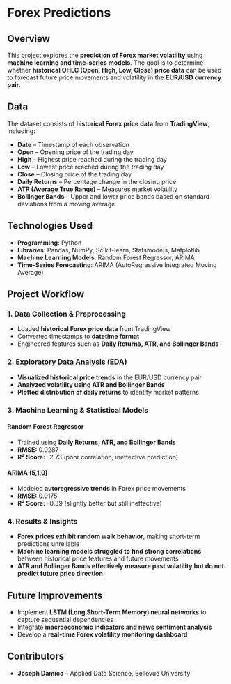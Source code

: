 # Forex Predictions  

## Overview  
This project explores the **prediction of Forex market volatility** using **machine learning and time-series models**. The goal is to determine whether **historical OHLC (Open, High, Low, Close) price data** can be used to forecast future price movements and volatility in the **EUR/USD currency pair**.  

## Data  
The dataset consists of **historical Forex price data** from **TradingView**, including:  
- **Date** – Timestamp of each observation  
- **Open** – Opening price of the trading day  
- **High** – Highest price reached during the trading day  
- **Low** – Lowest price reached during the trading day  
- **Close** – Closing price of the trading day  
- **Daily Returns** – Percentage change in the closing price  
- **ATR (Average True Range)** – Measures market volatility  
- **Bollinger Bands** – Upper and lower price bands based on standard deviations from a moving average  

## Technologies Used  
- **Programming**: Python  
- **Libraries**: Pandas, NumPy, Scikit-learn, Statsmodels, Matplotlib  
- **Machine Learning Models**: Random Forest Regressor, ARIMA  
- **Time-Series Forecasting**: ARIMA (AutoRegressive Integrated Moving Average)  

## Project Workflow  
### 1. Data Collection & Preprocessing  
- Loaded **historical Forex price data** from TradingView  
- Converted timestamps to **datetime format**  
- Engineered features such as **Daily Returns, ATR, and Bollinger Bands**  

### 2. Exploratory Data Analysis (EDA)  
- **Visualized historical price trends** in the EUR/USD currency pair  
- **Analyzed volatility using ATR and Bollinger Bands**  
- **Plotted distribution of daily returns** to identify market patterns  

### 3. Machine Learning & Statistical Models  
#### **Random Forest Regressor**  
- Trained using **Daily Returns, ATR, and Bollinger Bands**  
- **RMSE:** 0.0287  
- **R² Score:** -2.73 (poor correlation, ineffective prediction)  

#### **ARIMA (5,1,0)**  
- Modeled **autoregressive trends** in Forex price movements  
- **RMSE:** 0.0175  
- **R² Score:** -0.39 (slightly better but still ineffective)  

### 4. Results & Insights  
- **Forex prices exhibit random walk behavior**, making short-term predictions unreliable  
- **Machine learning models struggled to find strong correlations** between historical price features and future movements  
- **ATR and Bollinger Bands effectively measure past volatility but do not predict future price direction**  

## Future Improvements  
- Implement **LSTM (Long Short-Term Memory) neural networks** to capture sequential dependencies  
- Integrate **macroeconomic indicators and news sentiment analysis**  
- Develop a **real-time Forex volatility monitoring dashboard**  

## Contributors  
- **Joseph Damico** – Applied Data Science, Bellevue University  
